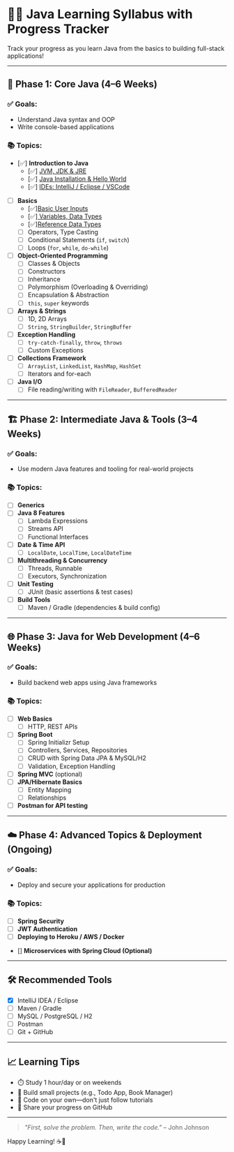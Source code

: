 # 🧑‍💻 Java Learning Syllabus with Progress Tracker

Track your progress as you learn Java from the basics to building full-stack applications!

---

## 📘 Phase 1: Core Java (4–6 Weeks)

### ✅ Goals:
- Understand Java syntax and OOP
- Write console-based applications

### 📚 Topics:
- [✅] **Introduction to Java**
    - [✅] [JVM, JDK & JRE ](./jvm-jdk-jre.md)
    - [✅] [Java Installation & Hello World](./installation.md)
    - [✅] [IDEs: IntelliJ / Eclipse / VSCode](./ide.md)

- [ ] **Basics**
    - [✅][Basic User Inputs ](./userinputscanner.md)
    - [✅][ Variables, Data Types](./variables_and_datatypes.md)
    - [✅][Reference Data Types](./reference_data_types.md)
    - [ ] Operators, Type Casting
    - [ ] Conditional Statements (`if`, `switch`)
    - [ ] Loops (`for`, `while`, `do-while`)

- [ ] **Object-Oriented Programming**
    - [ ] Classes & Objects
    - [ ] Constructors
    - [ ] Inheritance
    - [ ] Polymorphism (Overloading & Overriding)
    - [ ] Encapsulation & Abstraction
    - [ ] `this`, `super` keywords

- [ ] **Arrays & Strings**
    - [ ] 1D, 2D Arrays
    - [ ] `String`, `StringBuilder`, `StringBuffer`

- [ ] **Exception Handling**
    - [ ] `try-catch-finally`, `throw`, `throws`
    - [ ] Custom Exceptions

- [ ] **Collections Framework**
    - [ ] `ArrayList`, `LinkedList`, `HashMap`, `HashSet`
    - [ ] Iterators and for-each

- [ ] **Java I/O**
    - [ ] File reading/writing with `FileReader`, `BufferedReader`

---

## 🏗️ Phase 2: Intermediate Java & Tools (3–4 Weeks)

### ✅ Goals:
- Use modern Java features and tooling for real-world projects

### 📚 Topics:
- [ ] **Generics**
- [ ] **Java 8 Features**
    - [ ] Lambda Expressions
    - [ ] Streams API
    - [ ] Functional Interfaces

- [ ] **Date & Time API**
    - [ ] `LocalDate`, `LocalTime`, `LocalDateTime`

- [ ] **Multithreading & Concurrency**
    - [ ] Threads, Runnable
    - [ ] Executors, Synchronization

- [ ] **Unit Testing**
    - [ ] JUnit (basic assertions & test cases)

- [ ] **Build Tools**
    - [ ] Maven / Gradle (dependencies & build config)

---

## 🌐 Phase 3: Java for Web Development (4–6 Weeks)

### ✅ Goals:
- Build backend web apps using Java frameworks

### 📚 Topics:
- [ ] **Web Basics**
    - [ ] HTTP, REST APIs

- [ ] **Spring Boot**
    - [ ] Spring Initializr Setup
    - [ ] Controllers, Services, Repositories
    - [ ] CRUD with Spring Data JPA & MySQL/H2
    - [ ] Validation, Exception Handling

- [ ] **Spring MVC** (optional)
- [ ] **JPA/Hibernate Basics**
    - [ ] Entity Mapping
    - [ ] Relationships

- [ ] **Postman for API testing**

---

## ☁️ Phase 4: Advanced Topics & Deployment (Ongoing)

### ✅ Goals:
- Deploy and secure your applications for production

### 📚 Topics:
- [ ] **Spring Security**
- [ ] **JWT Authentication**
- [ ] **Deploying to Heroku / AWS / Docker**
- [] **Microservices with Spring Cloud (Optional)**

---

## 🛠️ Recommended Tools
- [x] IntelliJ IDEA / Eclipse
- [ ] Maven / Gradle
- [ ] MySQL / PostgreSQL / H2
- [ ] Postman
- [ ] Git + GitHub

---

## 📈 Learning Tips
- ⏱️ Study 1 hour/day or on weekends
- 🧪 Build small projects (e.g., Todo App, Book Manager)
- 🧠 Code on your own—don't just follow tutorials
- 🚀 Share your progress on GitHub

---

> _"First, solve the problem. Then, write the code."_ – John Johnson

Happy Learning! ☕🚀
